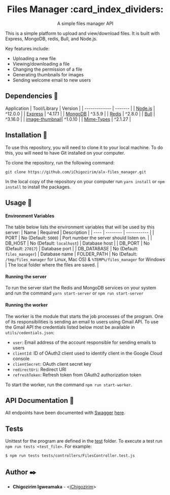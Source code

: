 <h1 align="center">Files Manager :card_index_dividers:</h1>
<p align="center">A simple files manager API</p>
This is a simple platform to upload and view/download files. It is built with Express, MongoDB, redis, Bull, and Node.js.

Key features include: 
- Uploading a new file
- Viewing/downloading a file
- Changing the permission of a file
- Generating thumbnails for images
- Sending welcome email to new users

## Dependencies :couple:
Application
|  Tool/Library  |  Version  |
|  ------------- |  -------  |
|  [Node.js](https://nodejs.org)       |  ^12.0.0  |
|  [Express](https://expressjs.com)       |  ^4.17.1  |
|  [MongoDB](https://www.mongodb.com)       |  ^3.5.9   |
|  [Redis](https://redis.io)         |  ^2.8.0   |
|  [Bull](https://github.com/OptimalBits/bull)          |  ^3.16.0  |
|  [image-thumbnail](https://www.npmjs.com/package/image-thumbnail)| ^1.0.10  |
|  [Mime-Types](https://www.npmjs.com/package/mime-types)     |  ^2.1.27   |

## Installation :rocket:
To use this repository, you will need to clone it to your local machine. To do this, you will need to have Git installed on your computer.

To clone the repository, run the following command:
```
git clone https://github.com/iChigozirim/alx-files_manager.git
```
In the local copy of the repository on your computer run `yarn install` or `npm install` to install the packages.

## Usage :bicyclist:
#### Environment Variables
The table below lists the environment variables that will be used by this server:
|  Name  |  Required  |  Description  |
|  ----  |  --------  |  -----------  |
|  PORT  |  No (Default: `5000`)  | Port number the server should listen on. |
|  DB_HOST  | No (Default: `localhost`) |  Database host  |
|  DB_PORT  | No (Default: `27017`)  | Database port  |
|  DB_DATABASE  | No (Default: `files_manager`)  | Database name
|  FOLDER_PATH  | No (Default: `/tmp/files_manager` for Linux, Mac OS) & `%TEMP%/files_manager` for Windows | The local folder where the files are saved. |

#### Running the server
To run the server start the Redis and MongoDB services on your system and run the command `yarn start-server` or `npm run start-server`
#### Running the worker
The worker is the module that starts the job processes of the program. One of its responsibilities is sending an email to users using Gmail API. To use the Gmail API the credentials listed below most be available in `utils/cedentials.json`:
- `user`: Email address of the account responsible for sending emails to users
- `clientId`: ID of OAuth2 client used to identify client in the Google Cloud console 
- `clientSecret`: OAuth client secret key
- `redirectUri`: Redirect URI
- `refreshToken`: Refresh token from OAuth2 authorization token  

To start the worker, run the command `npm run start-worker`.

## API Documentation :round_pushpin:
All endpoints have been documented with [Swagger](https:swagger.io) [here]().

## Tests
Unittest for the program are defined in the [test](./tests) folder. To execute a test run `npm run tests <test_file>`. For example:
```
$ npm run tests tests/controllers/FilesController.test.js
```

## Author :black_nib:

* **Chigozirim Igweamaka** - <[iChigozirim](https://github.com/iChigozirim)>

